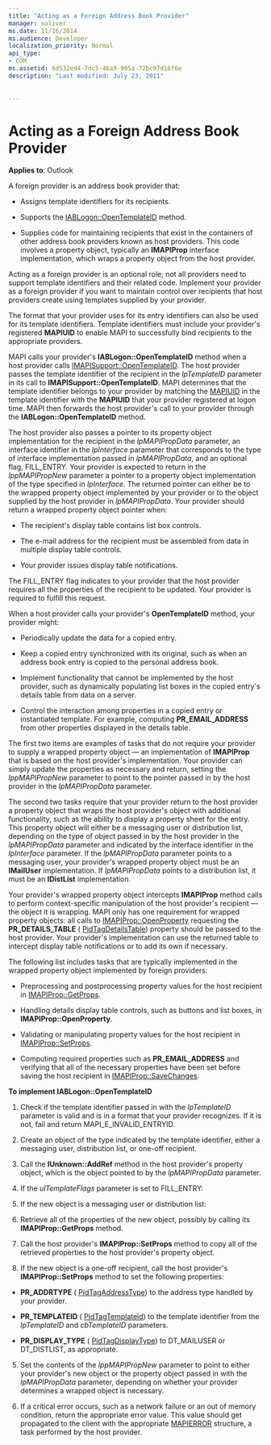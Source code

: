 ```yaml
---
title: "Acting as a Foreign Address Book Provider"
manager: soliver
ms.date: 11/16/2014
ms.audience: Developer
localization_priority: Normal
api_type:
- COM
ms.assetid: 6d532ed4-7dc5-46a9-995a-72bc97d16f6e
description: "Last modified: July 23, 2011"
 
 
---
```


# Acting as a Foreign Address Book Provider

  
  
**Applies to**: Outlook 
  
A foreign provider is an address book provider that: 
  
- Assigns template identifiers for its recipients.
    
- Supports the [IABLogon::OpenTemplateID](iablogon-opentemplateid.md) method. 
    
- Supplies code for maintaining recipients that exist in the containers of other address book providers known as host providers. This code involves a property object, typically an **IMAPIProp** interface implementation, which wraps a property object from the host provider. 
    
Acting as a foreign provider is an optional role; not all providers need to support template identifiers and their related code. Implement your provider as a foreign provider if you want to maintain control over recipients that host providers create using templates supplied by your provider. 
  
The format that your provider uses for its entry identifiers can also be used for its template identifiers. Template identifiers must include your provider's registered **MAPIUID** to enable MAPI to successfully bind recipients to the appropriate providers. 
  
MAPI calls your provider's **IABLogon::OpenTemplateID** method when a host provider calls [IMAPISupport::OpenTemplateID](imapisupport-opentemplateid.md). The host provider passes the template identifier of the recipient in the  _lpTemplateID_ parameter in its call to **IMAPISupport::OpenTemplateID**. MAPI determines that the template identifier belongs to your provider by matching the [MAPIUID](mapiuid.md) in the template identifier with the **MAPIUID** that your provider registered at logon time. MAPI then forwards the host provider's call to your provider through the **IABLogon::OpenTemplateID** method. 
  
The host provider also passes a pointer to its property object implementation for the recipient in the  _lpMAPIPropData_ parameter, an interface identifier in the  _lpInterface_ parameter that corresponds to the type of interface implementation passed in  _lpMAPIPropData_, and an optional flag, FILL_ENTRY. Your provider is expected to return in the  _lppMAPIPropNew_ parameter a pointer to a property object implementation of the type specified in  _lpInterface_. The returned pointer can either be to the wrapped property object implemented by your provider or to the object supplied by the host provider in  _lpMAPIPropData_. Your provider should return a wrapped property object pointer when:
  
- The recipient's display table contains list box controls.
    
- The e-mail address for the recipient must be assembled from data in multiple display table controls.
    
- Your provider issues display table notifications.
    
The FILL_ENTRY flag indicates to your provider that the host provider requires all the properties of the recipient to be updated. Your provider is required to fulfill this request.
  
When a host provider calls your provider's **OpenTemplateID** method, your provider might: 
  
- Periodically update the data for a copied entry.
    
- Keep a copied entry synchronized with its original, such as when an address book entry is copied to the personal address book.
    
- Implement functionality that cannot be implemented by the host provider, such as dynamically populating list boxes in the copied entry's details table from data on a server.
    
- Control the interaction among properties in a copied entry or instantiated template. For example, computing **PR_EMAIL_ADDRESS** from other properties displayed in the details table. 
    
The first two items are examples of tasks that do not require your provider to supply a wrapped property object — an implementation of **IMAPIProp** that is based on the host provider's implementation. Your provider can simply update the properties as necessary and return, setting the  _lppMAPIPropNew_ parameter to point to the pointer passed in by the host provider in the  _lpMAPIPropData_ parameter. 
  
The second two tasks require that your provider return to the host provider a property object that wraps the host provider's object with additional functionality, such as the ability to display a property sheet for the entry. This property object will either be a messaging user or distribution list, depending on the type of object passed in by the host provider in the  _lpMAPIPropData_ parameter and indicated by the interface identifier in the  _lpInterface_ parameter. If the  _lpMAPIPropData_ parameter points to a messaging user, your provider's wrapped property object must be an **IMailUser** implementation. If  _lpMAPIPropData_ points to a distribution list, it must be an **IDistList** implementation. 
  
Your provider's wrapped property object intercepts **IMAPIProp** method calls to perform context-specific manipulation of the host provider's recipient — the object it is wrapping. MAPI only has one requirement for wrapped property objects: all calls to [IMAPIProp::OpenProperty](imapiprop-openproperty.md) requesting the **PR_DETAILS_TABLE** ( [PidTagDetailsTable](pidtagdetailstable-canonical-property.md)) property should be passed to the host provider. Your provider's implementation can use the returned table to intercept display table notifications or to add its own if necessary. 
  
The following list includes tasks that are typically implemented in the wrapped property object implemented by foreign providers:
  
- Preprocessing and postprocessing property values for the host recipient in [IMAPIProp::GetProps](imapiprop-getprops.md).
    
- Handling details display table controls, such as buttons and list boxes, in **IMAPIProp::OpenProperty**.
    
- Validating or manipulating property values for the host recipient in [IMAPIProp::SetProps](imapiprop-setprops.md).
    
- Computing required properties such as **PR_EMAIL_ADDRESS** and verifying that all of the necessary properties have been set before saving the host recipient in [IMAPIProp::SaveChanges](imapiprop-savechanges.md).
    
 **To implement IABLogon::OpenTemplateID**
  
1. Check if the template identifier passed in with the  _lpTemplateID_ parameter is valid and is in a format that your provider recognizes. If it is not, fail and return MAPI_E_INVALID_ENTRYID. 
    
2. Create an object of the type indicated by the template identifier, either a messaging user, distribution list, or one-off recipient. 
    
3. Call the **IUnknown::AddRef** method in the host provider's property object, which is the object pointed to by the  _lpMAPIPropData_ parameter. 
    
4. If the  _ulTemplateFlags_ parameter is set to FILL_ENTRY: 
    
1. If the new object is a messaging user or distribution list:
    
1. Retrieve all of the properties of the new object, possibly by calling its **IMAPIProp::GetProps** method. 
    
2. Call the host provider's **IMAPIProp::SetProps** method to copy all of the retrieved properties to the host provider's property object. 
    
2. If the new object is a one-off recipient, call the host provider's **IMAPIProp::SetProps** method to set the following properties: 
    
  - **PR_ADDRTYPE** ( [PidTagAddressType](pidtagaddresstype-canonical-property.md)) to the address type handled by your provider.
    
  - **PR_TEMPLATEID** ( [PidTagTemplateid](pidtagtemplateid-canonical-property.md)) to the template identifier from the  _lpTemplateID_ and  _cbTemplateID_ parameters. 
    
  - **PR_DISPLAY_TYPE** ( [PidTagDisplayType](pidtagdisplaytype-canonical-property.md)) to DT_MAILUSER or DT_DISTLIST, as appropriate.
    
5. Set the contents of the  _lppMAPIPropNew_ parameter to point to either your provider's new object or the property object passed in with the  _lpMAPIPropData_ parameter, depending on whether your provider determines a wrapped object is necessary. 
    
6. If a critical error occurs, such as a network failure or an out of memory condition, return the appropriate error value. This value should get propagated to the client with the appropriate [MAPIERROR](mapierror.md) structure, a task performed by the host provider. 
    

